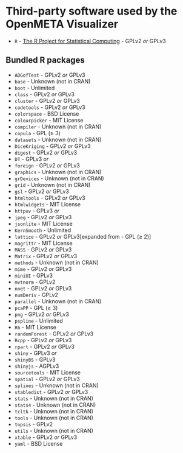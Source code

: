 Third-party software used by the OpenMETA Visualizer
====================================================

  * `R` - [The R Project for Statistical Computing](https://www.r-project.org/) - GPLv2 *or* GPLv3

Bundled R packages
------------------

  * `ADGofTest` - GPLv2 *or* GPLv3
  * `base` - Unknown (not in CRAN)
  * `boot` - Unlimited
  * `class` - GPLv2 *or* GPLv3
  * `cluster` - GPLv2 *or* GPLv3
  * `codetools` - GPLv2 *or* GPLv3
  * `colorspace` - BSD License
  * `colourpicker` - MIT License
  * `compiler` - Unknown (not in CRAN)
  * `copula` - GPL (≥ 3)
  * `datasets` - Unknown (not in CRAN)
  * `DiceKriging` - GPLv2 *or* GPLv3
  * `digest` - GPLv2 *or* GPLv3
  * `DT` - GPLv3 *or*  
  * `foreign` - GPLv2 *or* GPLv3
  * `graphics` - Unknown (not in CRAN)
  * `grDevices` - Unknown (not in CRAN)
  * `grid` - Unknown (not in CRAN)
  * `gsl` - GPLv2 *or* GPLv3
  * `htmltools` - GPLv2 *or* GPLv3
  * `htmlwidgets` - MIT License
  * `httpuv` - GPLv3 *or*  
  * `jpeg` - GPLv2 *or* GPLv3
  * `jsonlite` - MIT License
  * `KernSmooth` - Unlimited
  * `lattice` - GPLv2 *or* GPLv3[expanded from - GPL (≥ 2)]
  * `magrittr` - MIT License
  * `MASS` - GPLv2 *or* GPLv3
  * `Matrix` - GPLv2 *or* GPLv3
  * `methods` - Unknown (not in CRAN)
  * `mime` - GPLv2 *or* GPLv3
  * `miniUI` - GPLv3
  * `mvtnorm` - GPLv2
  * `nnet` - GPLv2 *or* GPLv3
  * `numDeriv` - GPLv2
  * `parallel` - Unknown (not in CRAN)
  * `pcaPP` - GPL (≥ 3)
  * `png` - GPLv2 *or* GPLv3
  * `pspline` - Unlimited
  * `R6` - MIT License
  * `randomForest` - GPLv2 *or* GPLv3
  * `Rcpp` - GPLv2 *or* GPLv3
  * `rpart` - GPLv2 *or* GPLv3
  * `shiny` - GPLv3 *or*  
  * `shinyBS` - GPLv3
  * `shinyjs` - AGPLv3
  * `sourcetools` - MIT License
  * `spatial` - GPLv2 *or* GPLv3
  * `splines` - Unknown (not in CRAN)
  * `stabledist` - GPLv2 *or* GPLv3
  * `stats` - Unknown (not in CRAN)
  * `stats4` - Unknown (not in CRAN)
  * `tcltk` - Unknown (not in CRAN)
  * `tools` - Unknown (not in CRAN)
  * `topsis` - GPLv2
  * `utils` - Unknown (not in CRAN)
  * `xtable` - GPLv2 *or* GPLv3
  * `yaml` - BSD License
